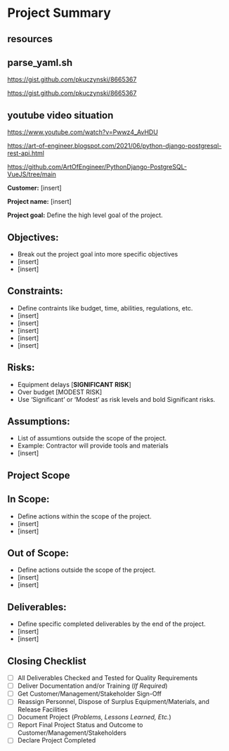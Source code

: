 # Project Summary

## resources

## parse_yaml.sh

https://gist.github.com/pkuczynski/8665367

https://gist.github.com/pkuczynski/8665367

## youtube video situation

https://www.youtube.com/watch?v=Pwwz4_AvHDU

https://art-of-engineer.blogspot.com/2021/06/python-django-postgresql-rest-api.html

https://github.com/ArtOfEngineer/PythonDjango-PostgreSQL-VueJS/tree/main


**Customer:** [insert]

**Project name:** [insert]

**Project goal:** Define the high level goal of the project.

## Objectives:

- Break out the project goal into more specific objectives
- [insert]
- [insert]

## Constraints:

- Define contraints like budget, time, abilities, regulations, etc.
- [insert]
- [insert]
- [insert]
- [insert]
- [insert]

## Risks:

- Equipment delays [**SIGNIFICANT RISK**]
- Over budget [MODEST RISK]
- Use ‘Significant’ or ‘Modest’ as risk levels and bold Significant risks.

## Assumptions:

- List of assumtions outside the scope of the project.
- Example: Contractor will provide tools and materials
- [insert]

## Project Scope

## In Scope:

- Define actions within the scope of the project.
- [insert]
- [insert]

## Out of Scope:

- Define actions outside the scope of the project.
- [insert]
- [insert]

## Deliverables:

- Define specific completed deliverables by the end of the project.
- [insert]
- [insert]


## Closing Checklist

- [ ]  All Deliverables Checked and Tested for Quality Requirements
- [ ]  Deliver Documentation and/or Training (*If Required*)
- [ ]  Get Customer/Management/Stakeholder Sign-Off
- [ ]  Reassign Personnel, Dispose of Surplus Equipment/Materials, and Release Facilities
- [ ]  Document Project (*Problems, Lessons Learned, Etc.*)
- [ ]  Report Final Project Status and Outcome to Customer/Management/Stakeholders
- [ ]  Declare Project Completed
